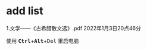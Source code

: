 # add list  
1.文学——《古希腊散文选》.pdf  2022年1月3日20点46分 


使用 <kbd>**Ctrl**</kbd>+<kbd>**Alt**</kbd>+<kbd>Del</kbd> 重启电脑

